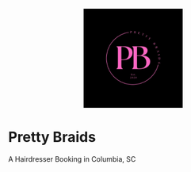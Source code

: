 <p align="center">
	<img src="prettybraids.png" width="200" height="200" alt="Pretty Braids">  
</p>

# Pretty Braids
A Hairdresser Booking in Columbia, SC
